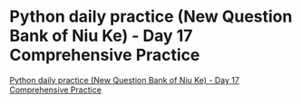 # Python daily practice (New Question Bank of Niu Ke) - Day 17 Comprehensive Practice
[Python daily practice (New Question Bank of Niu Ke) - Day 17 Comprehensive Practice](https://aiwithcloud.com/2022/09/19/python_daily_practice_new_question_bank_of_niu_ke___day_17_comprehensive_practice/)